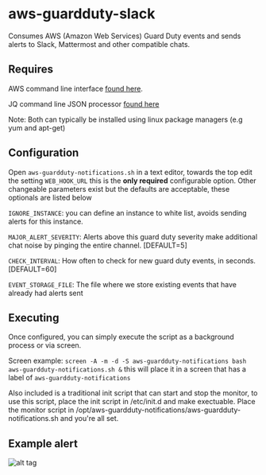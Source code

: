 # aws-guardduty-slack
Consumes AWS (Amazon Web Services) Guard Duty events and sends alerts to Slack, Mattermost and other compatible chats.

## Requires
AWS command line interface [found here](https://aws.amazon.com/cli/).

JQ command line JSON processor [found here](https://stedolan.github.io/jq/)

Note: Both can typically be installed using linux package managers (e.g yum and apt-get)

## Configuration
Open `aws-guardduty-notifications.sh` in a text editor, towards the top edit the setting `WEB_HOOK_URL` this is the **only required** configurable option.  Other changeable parameters exist but the defaults are acceptable, these optionals are listed below

`IGNORE_INSTANCE`: you can define an instance to white list, avoids sending alerts for this instance.

`MAJOR_ALERT_SEVERITY`: Alerts above this guard duty severity make additional chat noise by pinging the entire channel. [DEFAULT=5]

`CHECK_INTERVAL`: How often to check for new guard duty events, in seconds. [DEFAULT=60]

`EVENT_STORAGE_FILE`: The file where we store existing events that have already had alerts sent

## Executing
Once configured, you can simply execute the script as a background process or via screen.

Screen example: `screen -A -m -d -S aws-guardduty-notifications bash aws-guardduty-notifications.sh &` this will place it in a screen that has a label of `aws-guardduty-notifications`

Also included is a traditional init script that can start and stop the monitor, to use this script, place the init script in /etc/init.d and make exectuable.  Place the monitor script in /opt/aws-guardduty-notifications/aws-guardduty-notifications.sh and you're all set.

## Example alert
![alt tag](https://github.com/vigeek/aws-guardduty-slack/blob/master/guard-duty-alerts.png)
